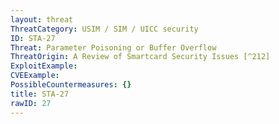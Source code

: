 ```yaml
---
layout: threat
ThreatCategory: USIM / SIM / UICC security
ID: STA-27
Threat: Parameter Poisoning or Buffer Overflow
ThreatOrigin: A Review of Smartcard Security Issues [^212]
ExploitExample:
CVEExample:
PossibleCountermeasures: {}
title: STA-27
rawID: 27
---
```

